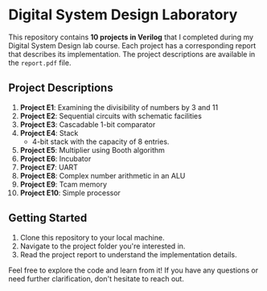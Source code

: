 # Digital System Design Laboratory


This repository contains **10 projects in Verilog** that I completed during my Digital System Design lab course.
Each project has a corresponding report that describes its implementation. The project descriptions are available in the `report.pdf` file.

## Project Descriptions

1. **Project E1**: Examining the divisibility of numbers by 3 and 11
2. **Project E2**: Sequential circuits with schematic facilities
3. **Project E3**: Cascadable 1-bit comparator
4. **Project E4**: Stack
   - 4-bit stack with the capacity of 8 entries.
5. **Project E5**: Multiplier using Booth algorithm
6. **Project E6**: Incubator
7. **Project E7**: UART
8. **Project E8**: Complex number arithmetic in an ALU
9. **Project E9**: Tcam memory
10. **Project E10**: Simple processor
## Getting Started

1. Clone this repository to your local machine.
2. Navigate to the project folder you're interested in.
3. Read the project report to understand the implementation details.

Feel free to explore the code and learn from it! If you have any questions or need further clarification, don't hesitate to reach out.

